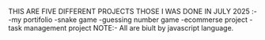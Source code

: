 THIS ARE FIVE DIFFERENT PROJECTS THOSE I WAS DONE IN JULY 2025 :-
    -my portifolio
    -snake game
    -guessing number game
    -ecommerse project
    -task management project
NOTE:- All are biult by javascript language.

